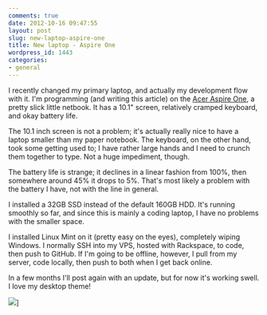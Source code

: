 ```yaml
---
comments: true
date: 2012-10-16 09:47:55
layout: post
slug: new-laptop-aspire-one
title: New laptop - Aspire One
wordpress_id: 1443
categories:
- general
---
```


I recently changed my primary laptop, and actually my development flow with it. I'm programming (and writing this article) on the [Acer Aspire One](http://www.amazon.com/Acer-AOD150-1165-10-1-Inch-Sapphire-Blue/dp/B001QFZFS0/ref=sr_1_1?ie=UTF8&qid=1350408431&sr=8-1&keywords=acer+aspire+one+10.1), a pretty slick little netbook. It has a 10.1" screen, relatively cramped keyboard, and okay battery life.

The 10.1 inch screen is not a problem; it's actually really nice to have a laptop smaller than my paper notebook. The keyboard, on the other hand, took some getting used to; I have rather large hands and I need to crunch them together to type. Not a huge impediment, though.

The battery life is strange; it declines in a linear fashion from 100%, then somewhere around 45% it drops to 5%. That's most likely a problem with the battery I have, not with the line in general.

I installed a 32GB SSD instead of the default 160GB HDD. It's running smoothly so far, and since this is mainly a coding laptop, I have no problems with the smaller space.

I installed Linux Mint on it (pretty easy on the eyes), completely wiping Windows. I normally SSH into my VPS, hosted with Rackspace, to code, then push to GitHub. If I'm going to be offline, however, I pull from my server, code locally, then push to both when I get back online.

In a few months I'll post again with an update, but for now it's working swell. I love my desktop theme!

![](http://wp.bernsteinbear.com/wp-content/uploads/2012/10/2012-10-16-104630_1024x600_scrot.png)]

